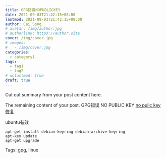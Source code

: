```yaml
---
title: GPG错误NOPUBLICKEY
date: 2021-09-03T21:42:15+08:00
lastmod: 2021-09-03T21:42:15+08:00
author: Cai Song
# avatar: /img/author.jpg
# authorlink: https://author.site
cover: /img/cover.jpg
# images:
#   - /img/cover.jpg
categories:
  - category1
tags:
  - tag1
  - tag2
# nolastmod: true
draft: true
---
```


Cut out summary from your post content here.

<!--more-->

The remaining content of your post.
GPG错误 NO PUBLIC KEY
[no pulic key 修复](https://my.oschina.net/emptytimespace/blog/83633)

ubuntu有效
```shell
apt-get install debian-keyring debian-archive-keyring
apt-key update
apt-get upgrade
```

Tags:
  gpg, linux